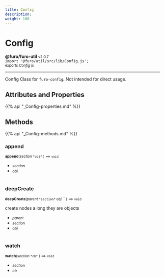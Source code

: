 ```yaml
---
title: Config
description: 
weight: 100
---
```


# Config

**@furo/furo-util** <small>v2.0.7</small>
<br>`import '@furo/util/src/lib/Config.js';`<small>
<br>exports *Config* js</small>


****

Config Class for `furo-config`. Not intended for direct usage.

## Attributes and Properties
{{% api "_Config-properties.md" %}}








## Methods
{{% api "_Config-methods.md" %}}


### **append**
<small>**append**(*section* `` *obj* `` ) ⟹ `void`</small>



- <small>*section* </small>
- <small>*obj* </small>
<br><br>

### **deepCreate**
<small>**deepCreate**(*parent* `` *section* `` *obj* `` ) ⟹ `void`</small>

create nodes a long they are objects

- <small>*parent* </small>
- <small>*section* </small>
- <small>*obj* </small>
<br><br>

### **watch**
<small>**watch**(*section* `` *cb* `` ) ⟹ `void`</small>



- <small>*section* </small>
- <small>*cb* </small>
<br><br>
